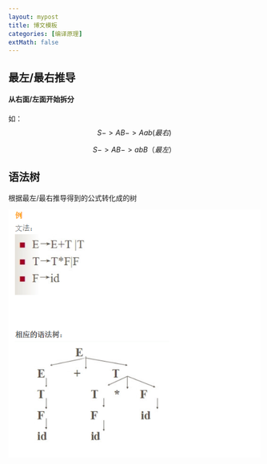 ```yaml
---
layout: mypost
title: 博文模板
categories: [编译原理]
extMath: false
---
```




## 最左/最右推导

#### 从右面/左面开始拆分

如：
$$
S->AB->Aab(最右)
$$

$$
S->AB->abB（最左）
$$

## 语法树

根据最左/最右推导得到的公式转化成的树

![image-20221119003537359](2022-11-19-%E7%BC%96%E8%AF%91%E5%8E%9F%E7%90%86%E5%90%8D%E8%AF%8D%E5%90%AB%E4%B9%89.assets/image-20221119003537359.png)

<div class="wildfire_thread">
<script src="https://utteranc.es/client.js"
        repo="hitptep/hitptep.github.io"
        issue-term="pathname"
        theme="photon-dark"
        crossorigin="anonymous"
        async>
</script>
</div>




